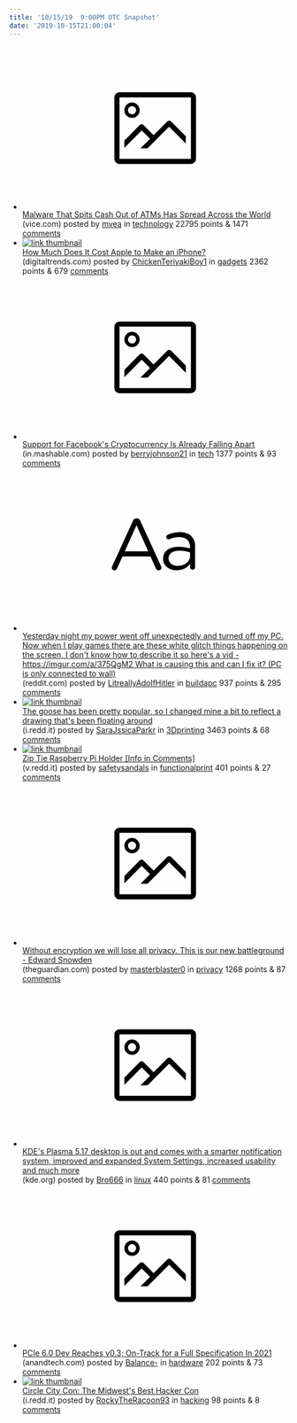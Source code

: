 ```yaml
---
title: '10/15/19  9:00PM UTC Snapshot'
date: '2019-10-15T21:00:04'
---
```

<ul>
<li><a href='https://www.vice.com/en_us/article/7x5ddg/malware-that-spits-cash-out-of-atms-has-spread-across-the-world'><svg version='1.1' viewBox='-34 -14 104 64' preserveAspectRatio='xMidYMid meet' xmlns='http://www.w3.org/2000/svg' xmlns:xlink='http://www.w3.org/1999/xlink'>
    <title>link thumbnail</title>
    <path d='M32,4H4A2,2,0,0,0,2,6V30a2,2,0,0,0,2,2H32a2,2,0,0,0,2-2V6A2,2,0,0,0,32,4ZM4,30V6H32V30Z'></path>
    <path d='M8.92,14a3,3,0,1,0-3-3A3,3,0,0,0,8.92,14Zm0-4.6A1.6,1.6,0,1,1,7.33,11,1.6,1.6,0,0,1,8.92,9.41Z'></path>
    <path d='M22.78,15.37l-5.4,5.4-4-4a1,1,0,0,0-1.41,0L5.92,22.9v2.83l6.79-6.79L16,22.18l-3.75,3.75H15l8.45-8.45L30,24V21.18l-5.81-5.81A1,1,0,0,0,22.78,15.37Z'></path>
</svg></a><div><div class='linkTitle'><a href='https://www.vice.com/en_us/article/7x5ddg/malware-that-spits-cash-out-of-atms-has-spread-across-the-world'>Malware That Spits Cash Out of ATMs Has Spread Across the World</a></div>(vice.com) posted by <a href='https://www.reddit.com/user/mvea'>mvea</a> in <a href='https://www.reddit.com/r/technology'>technology</a> 22795 points & 1471 <a href='https://www.reddit.com/r/technology/comments/di5mh2/malware_that_spits_cash_out_of_atms_has_spread/'>comments</a></div></li>

<li><a href='https://www.digitaltrends.com/mobile/how-much-does-it-cost-to-make-iphone/'><img src='https://b.thumbs.redditmedia.com/x3z-nC1KC7ZJ-psr0zADFPjmiYLwI0qUDQAlUnDel9w.jpg' alt='link thumbnail'></a><div><div class='linkTitle'><a href='https://www.digitaltrends.com/mobile/how-much-does-it-cost-to-make-iphone/'>How Much Does It Cost Apple to Make an iPhone?</a></div>(digitaltrends.com) posted by <a href='https://www.reddit.com/user/ChickenTeriyakiBoy1'>ChickenTeriyakiBoy1</a> in <a href='https://www.reddit.com/r/gadgets'>gadgets</a> 2362 points & 679 <a href='https://www.reddit.com/r/gadgets/comments/di7drw/how_much_does_it_cost_apple_to_make_an_iphone/'>comments</a></div></li>

<li><a href='https://in.mashable.com/tech/7565/support-for-facebooks-cryptocurrency-is-already-falling-apart'><svg version='1.1' viewBox='-34 -14 104 64' preserveAspectRatio='xMidYMid meet' xmlns='http://www.w3.org/2000/svg' xmlns:xlink='http://www.w3.org/1999/xlink'>
    <title>link thumbnail</title>
    <path d='M32,4H4A2,2,0,0,0,2,6V30a2,2,0,0,0,2,2H32a2,2,0,0,0,2-2V6A2,2,0,0,0,32,4ZM4,30V6H32V30Z'></path>
    <path d='M8.92,14a3,3,0,1,0-3-3A3,3,0,0,0,8.92,14Zm0-4.6A1.6,1.6,0,1,1,7.33,11,1.6,1.6,0,0,1,8.92,9.41Z'></path>
    <path d='M22.78,15.37l-5.4,5.4-4-4a1,1,0,0,0-1.41,0L5.92,22.9v2.83l6.79-6.79L16,22.18l-3.75,3.75H15l8.45-8.45L30,24V21.18l-5.81-5.81A1,1,0,0,0,22.78,15.37Z'></path>
</svg></a><div><div class='linkTitle'><a href='https://in.mashable.com/tech/7565/support-for-facebooks-cryptocurrency-is-already-falling-apart'>Support for Facebook's Cryptocurrency Is Already Falling Apart</a></div>(in.mashable.com) posted by <a href='https://www.reddit.com/user/berryjohnson21'>berryjohnson21</a> in <a href='https://www.reddit.com/r/tech'>tech</a> 1377 points & 93 <a href='https://www.reddit.com/r/tech/comments/di5v7n/support_for_facebooks_cryptocurrency_is_already/'>comments</a></div></li>

<li><a href='https://www.reddit.com/r/buildapc/comments/di602y/yesterday_night_my_power_went_off_unexpectedly/'><svg version='1.1' viewBox='-34 -12 104 64' preserveAspectRatio='xMidYMid slice' xmlns='http://www.w3.org/2000/svg' xmlns:xlink='http://www.w3.org/1999/xlink'>
    <title>text link thumbnail</title>
    <path d='M12.19,8.84a1.45,1.45,0,0,0-1.4-1h-.12a1.46,1.46,0,0,0-1.42,1L1.14,26.56a1.29,1.29,0,0,0-.14.59,1,1,0,0,0,1,1,1.12,1.12,0,0,0,1.08-.77l2.08-4.65h11l2.08,4.59a1.24,1.24,0,0,0,1.12.83,1.08,1.08,0,0,0,1.08-1.08,1.64,1.64,0,0,0-.14-.57ZM6.08,20.71l4.59-10.22,4.6,10.22Z'>
    </path>
    <path d='M32.24,14.78A6.35,6.35,0,0,0,27.6,13.2a11.36,11.36,0,0,0-4.7,1,1,1,0,0,0-.58.89,1,1,0,0,0,.94.92,1.23,1.23,0,0,0,.39-.08,8.87,8.87,0,0,1,3.72-.81c2.7,0,4.28,1.33,4.28,3.92v.5a15.29,15.29,0,0,0-4.42-.61c-3.64,0-6.14,1.61-6.14,4.64v.05c0,2.95,2.7,4.48,5.37,4.48a6.29,6.29,0,0,0,5.19-2.48V26.9a1,1,0,0,0,1,1,1,1,0,0,0,1-1.06V19A5.71,5.71,0,0,0,32.24,14.78Zm-.56,7.7c0,2.28-2.17,3.89-4.81,3.89-1.94,0-3.61-1.06-3.61-2.86v-.06c0-1.8,1.5-3,4.2-3a15.2,15.2,0,0,1,4.22.61Z'>
    </path>
</svg></a><div><div class='linkTitle'><a href='https://www.reddit.com/r/buildapc/comments/di602y/yesterday_night_my_power_went_off_unexpectedly/'>Yesterday night my power went off unexpectedly and turned off my PC. Now when I play games there are these white glitch things happening on the screen, I don't know how to describe it so here's a vid - https://imgur.com/a/375QgM2 What is causing this and can I fix it? (PC is only connected to wall)</a></div>(reddit.com) posted by <a href='https://www.reddit.com/user/LitreallyAdolfHitler'>LitreallyAdolfHitler</a> in <a href='https://www.reddit.com/r/buildapc'>buildapc</a> 937 points & 295 <a href='https://www.reddit.com/r/buildapc/comments/di602y/yesterday_night_my_power_went_off_unexpectedly/'>comments</a></div></li>

<li><a href='https://i.redd.it/rzrtzwpsmms31.jpg'><img src='https://b.thumbs.redditmedia.com/4Ek81eNFIU1qZQdGwW6h-Xwnk8qQIsS-m35wC9Rsl4E.jpg' alt='link thumbnail'></a><div><div class='linkTitle'><a href='https://i.redd.it/rzrtzwpsmms31.jpg'>The goose has been pretty popular, so I changed mine a bit to reflect a drawing that's been floating around</a></div>(i.redd.it) posted by <a href='https://www.reddit.com/user/SaraJssicaParkr'>SaraJssicaParkr</a> in <a href='https://www.reddit.com/r/3Dprinting'>3Dprinting</a> 3463 points & 68 <a href='https://www.reddit.com/r/3Dprinting/comments/di26i4/the_goose_has_been_pretty_popular_so_i_changed/'>comments</a></div></li>

<li><a href='https://v.redd.it/y7qs00cisps31'><img src='https://b.thumbs.redditmedia.com/wgDnQ0VbBy4XFOotc6uS_CwSnAbDSbDxGVumACvBuEQ.jpg' alt='link thumbnail'></a><div><div class='linkTitle'><a href='https://v.redd.it/y7qs00cisps31'>Zip Tie Raspberry Pi Holder [Info in Comments]</a></div>(v.redd.it) posted by <a href='https://www.reddit.com/user/safetysandals'>safetysandals</a> in <a href='https://www.reddit.com/r/functionalprint'>functionalprint</a> 401 points & 27 <a href='https://www.reddit.com/r/functionalprint/comments/di8nli/zip_tie_raspberry_pi_holder_info_in_comments/'>comments</a></div></li>

<li><a href='https://www.theguardian.com/commentisfree/2019/oct/15/encryption-lose-privacy-us-uk-australia-facebook'><svg version='1.1' viewBox='-34 -14 104 64' preserveAspectRatio='xMidYMid meet' xmlns='http://www.w3.org/2000/svg' xmlns:xlink='http://www.w3.org/1999/xlink'>
    <title>link thumbnail</title>
    <path d='M32,4H4A2,2,0,0,0,2,6V30a2,2,0,0,0,2,2H32a2,2,0,0,0,2-2V6A2,2,0,0,0,32,4ZM4,30V6H32V30Z'></path>
    <path d='M8.92,14a3,3,0,1,0-3-3A3,3,0,0,0,8.92,14Zm0-4.6A1.6,1.6,0,1,1,7.33,11,1.6,1.6,0,0,1,8.92,9.41Z'></path>
    <path d='M22.78,15.37l-5.4,5.4-4-4a1,1,0,0,0-1.41,0L5.92,22.9v2.83l6.79-6.79L16,22.18l-3.75,3.75H15l8.45-8.45L30,24V21.18l-5.81-5.81A1,1,0,0,0,22.78,15.37Z'></path>
</svg></a><div><div class='linkTitle'><a href='https://www.theguardian.com/commentisfree/2019/oct/15/encryption-lose-privacy-us-uk-australia-facebook'>Without encryption we will lose all privacy. This is our new battleground - Edward Snowden</a></div>(theguardian.com) posted by <a href='https://www.reddit.com/user/masterblaster0'>masterblaster0</a> in <a href='https://www.reddit.com/r/privacy'>privacy</a> 1268 points & 87 <a href='https://www.reddit.com/r/privacy/comments/di4mmi/without_encryption_we_will_lose_all_privacy_this/'>comments</a></div></li>

<li><a href='https://kde.org/announcements/plasma-5.17.0.php'><svg version='1.1' viewBox='-34 -14 104 64' preserveAspectRatio='xMidYMid meet' xmlns='http://www.w3.org/2000/svg' xmlns:xlink='http://www.w3.org/1999/xlink'>
    <title>link thumbnail</title>
    <path d='M32,4H4A2,2,0,0,0,2,6V30a2,2,0,0,0,2,2H32a2,2,0,0,0,2-2V6A2,2,0,0,0,32,4ZM4,30V6H32V30Z'></path>
    <path d='M8.92,14a3,3,0,1,0-3-3A3,3,0,0,0,8.92,14Zm0-4.6A1.6,1.6,0,1,1,7.33,11,1.6,1.6,0,0,1,8.92,9.41Z'></path>
    <path d='M22.78,15.37l-5.4,5.4-4-4a1,1,0,0,0-1.41,0L5.92,22.9v2.83l6.79-6.79L16,22.18l-3.75,3.75H15l8.45-8.45L30,24V21.18l-5.81-5.81A1,1,0,0,0,22.78,15.37Z'></path>
</svg></a><div><div class='linkTitle'><a href='https://kde.org/announcements/plasma-5.17.0.php'>KDE's Plasma 5.17 desktop is out and comes with a smarter notification system, improved and expanded System Settings, increased usability and much more</a></div>(kde.org) posted by <a href='https://www.reddit.com/user/Bro666'>Bro666</a> in <a href='https://www.reddit.com/r/linux'>linux</a> 440 points & 81 <a href='https://www.reddit.com/r/linux/comments/di74lh/kdes_plasma_517_desktop_is_out_and_comes_with_a/'>comments</a></div></li>

<li><a href='https://www.anandtech.com/show/14985/pcie-60-dev-reaches-v03-ontrack-for-a-full-specification-in-2021'><svg version='1.1' viewBox='-34 -14 104 64' preserveAspectRatio='xMidYMid meet' xmlns='http://www.w3.org/2000/svg' xmlns:xlink='http://www.w3.org/1999/xlink'>
    <title>link thumbnail</title>
    <path d='M32,4H4A2,2,0,0,0,2,6V30a2,2,0,0,0,2,2H32a2,2,0,0,0,2-2V6A2,2,0,0,0,32,4ZM4,30V6H32V30Z'></path>
    <path d='M8.92,14a3,3,0,1,0-3-3A3,3,0,0,0,8.92,14Zm0-4.6A1.6,1.6,0,1,1,7.33,11,1.6,1.6,0,0,1,8.92,9.41Z'></path>
    <path d='M22.78,15.37l-5.4,5.4-4-4a1,1,0,0,0-1.41,0L5.92,22.9v2.83l6.79-6.79L16,22.18l-3.75,3.75H15l8.45-8.45L30,24V21.18l-5.81-5.81A1,1,0,0,0,22.78,15.37Z'></path>
</svg></a><div><div class='linkTitle'><a href='https://www.anandtech.com/show/14985/pcie-60-dev-reaches-v03-ontrack-for-a-full-specification-in-2021'>PCIe 6.0 Dev Reaches v0.3; On-Track for a Full Specification In 2021</a></div>(anandtech.com) posted by <a href='https://www.reddit.com/user/Balance-'>Balance-</a> in <a href='https://www.reddit.com/r/hardware'>hardware</a> 202 points & 73 <a href='https://www.reddit.com/r/hardware/comments/di8yho/pcie_60_dev_reaches_v03_ontrack_for_a_full/'>comments</a></div></li>

<li><a href='https://i.redd.it/u11ro3spiqs31.png'><img src='https://b.thumbs.redditmedia.com/JQzGRMzyWWG4mrjhtR9RTET2c3elD8n92AsoUqw7FSs.jpg' alt='link thumbnail'></a><div><div class='linkTitle'><a href='https://i.redd.it/u11ro3spiqs31.png'>Circle City Con: The Midwest's Best Hacker Con</a></div>(i.redd.it) posted by <a href='https://www.reddit.com/user/RockyTheRacoon93'>RockyTheRacoon93</a> in <a href='https://www.reddit.com/r/hacking'>hacking</a> 98 points & 8 <a href='https://www.reddit.com/r/hacking/comments/diaois/circle_city_con_the_midwests_best_hacker_con/'>comments</a></div></li>

</ul>
